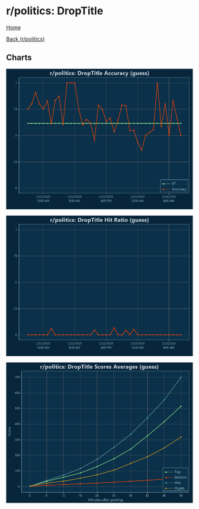 # r/politics: DropTitle

[Home](../../index.md)

[Back (r/politics)](../guess_politics.md)

## Charts

![r/politics R² (guess)](../../images/models/guess_politics_DropTitle_Accuracy.png "r/politics R² (guess)")

![r/politics Hit Ratio (guess)](../../images/models/guess_politics_DropTitle_HitRatio.png "r/politics Hit Ratio (guess)")

![r/politics Score Averages (guess)](../../images/models/guess_politics_DropTitle_Scores.png "r/politics Score Averages (guess)")

